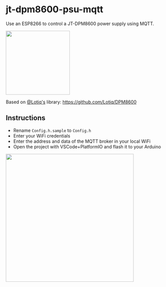 # jt-dpm8600-psu-mqtt
Use an ESP8266 to control a JT-DPM8600 power supply using MQTT.

<img src="https://user-images.githubusercontent.com/1439229/210946071-9ef86473-e93a-4431-8c09-73fe14364731.png" width="200">

Based on [@Lotiq's](https://github.com/Lotiq) library: https://github.com/Lotiq/DPM8600

## Instructions

* Rename `Config.h.sample` to `Config.h`
* Enter your WiFi credentials
* Enter the address and data of the MQTT broker in your local WiFi
* Open the project with VSCode+PlatformIO and flash it to your Arduino


<img src="https://raw.githubusercontent.com/d4rken/jt-dpm8600-psu-mqtt/main/.assets/pic1.jpg" width="400">
